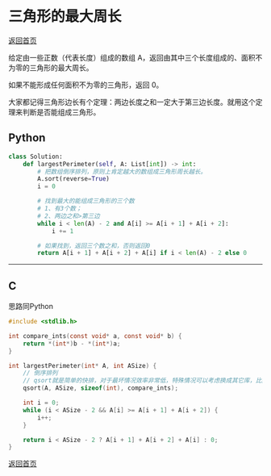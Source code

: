 # 三角形的最大周长
[返回首页](../README.md)

给定由一些正数（代表长度）组成的数组 A，返回由其中三个长度组成的、面积不为零的三角形的最大周长。

如果不能形成任何面积不为零的三角形，返回 0。

大家都记得三角形边长有个定理：两边长度之和一定大于第三边长度。就用这个定理来判断是否能组成三角形。
## Python
```python
class Solution:
    def largestPerimeter(self, A: List[int]) -> int:
        # 把数组倒序排列，原则上肯定越大的数组成三角形周长越长。
        A.sort(reverse=True)
        i = 0

        # 找到最大的能组成三角形的三个数
        # 1、有3个数；
        # 2、两边之和>第三边
        while i < len(A) - 2 and A[i] >= A[i + 1] + A[i + 2]:
            i += 1

        # 如果找到，返回三个数之和，否则返回0
        return A[i + 1] + A[i + 2] + A[i] if i < len(A) - 2 else 0

```
---

## C
思路同Python
```c
#include <stdlib.h>

int compare_ints(const void* a, const void* b) {
    return *(int*)b - *(int*)a;
}

int largestPerimeter(int* A, int ASize) {
    // 倒序排列
    // qsort就是简单的快排，对于最坏情况效率非常低，特殊情况可以考虑换成其它库，比如klib
    qsort(A, ASize, sizeof(int), compare_ints);

    int i = 0;
    while (i < ASize - 2 && A[i] >= A[i + 1] + A[i + 2]) {
        i++;
    }

    return i < ASize - 2 ? A[i + 1] + A[i + 2] + A[i] : 0;
}

```
[返回首页](../README.md)